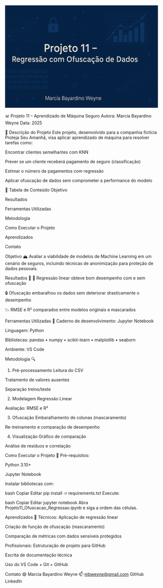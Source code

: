 ![Banner do Projeto](banner.png)

📊 Projeto 11 – Aprendizado de Máquina Seguro
Autora: Marcia Bayardino Weyne
Data: 2025

📝 Descrição do Projeto
Este projeto, desenvolvido para a companhia fictícia Proteja Seu Amanhã, visa aplicar aprendizado de máquina para resolver tarefas como:

Encontrar clientes semelhantes com KNN

Prever se um cliente receberá pagamento de seguro (classificação)

Estimar o número de pagamentos com regressão

Aplicar ofuscação de dados sem comprometer a performance do modelo

📑 Tabela de Conteúdo
Objetivo

Resultados

Ferramentas Utilizadas

Metodologia

Como Executar o Projeto

Aprendizados

Contato

Objetivo 🏔
Avaliar a viabilidade de modelos de Machine Learning em um cenário de seguros, incluindo técnicas de anonimização para proteção de dados pessoais.

Resultados 🏁
🎯 Regressão linear obteve bom desempenho com e sem ofuscação

🔒 Ofuscação embaralhou os dados sem deteriorar drasticamente o desempenho

📉 RMSE e R² comparados entre modelos originais e mascarados

Ferramentas Utilizadas 🧰
Caderno de desenvolvimento: Jupyter Notebook

Linguagem: Python

Bibliotecas: pandas • numpy • scikit-learn • matplotlib • seaborn

Ambiente: VS Code

Metodologia 🔍
1. Pré-processamento
Leitura do CSV

Tratamento de valores ausentes

Separação treino/teste

2. Modelagem
Regressão Linear

Avaliação: RMSE e R²

3. Ofuscação
Embaralhamento de colunas (mascaramento)

Re-treinamento e comparação de desempenho

4. Visualização
Gráfico de comparação

Análise de resíduos e correlação

Como Executar o Projeto 💽
Pré-requisitos:

Python 3.10+

Jupyter Notebook

Instalar bibliotecas com:

bash
Copiar
Editar
pip install -r requirements.txt
Execute:

bash
Copiar
Editar
jupyter notebook
Abra Projeto11_Ofuscacao_Regressao.ipynb e siga a ordem das células.

Aprendizados 📝
Técnicos:
Aplicação de regressão linear

Criação de função de ofuscação (mascaramento)

Comparação de métricas com dados sensíveis protegidos

Profissionais:
Estruturação de projeto para GitHub

Escrita de documentação técnica

Uso do VS Code + Git + GitHub

Contato 😄
Marcia Bayardino Weyne
📫 mbweyne@gmail.com
GitHub
LinkedIn

